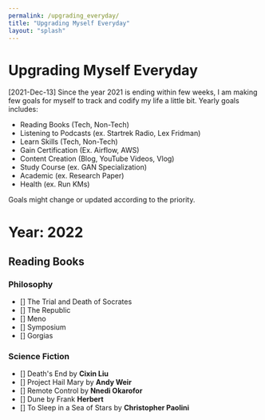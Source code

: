 ```yaml
---
permalink: /upgrading_everyday/
title: "Upgrading Myself Everyday"
layout: "splash"
---
```

# Upgrading Myself Everyday 
[2021-Dec-13] Since the year 2021 is ending within few weeks, I am making few goals for myself to track and codify my life a little bit. Yearly goals includes: 
* Reading Books (Tech, Non-Tech)
* Listening to Podcasts (ex. Startrek Radio, Lex Fridman)
* Learn Skills (Tech, Non-Tech)
* Gain Certification (Ex. Airflow, AWS)
* Content Creation (Blog, YouTube Videos, Vlog)
* Study Course (ex. GAN Specialization)
* Academic (ex. Research Paper)
* Health (ex. Run KMs)

Goals might change or updated according to the priority.

# Year: 2022
## Reading Books
### Philosophy
- [] The Trial and Death of Socrates
- [] The Republic 
- [] Meno
- [] Symposium
- [] Gorgias

### Science Fiction
- [] Death's End by **Cixin Liu**
- [] Project Hail Mary by **Andy Weir**
- [] Remote Control by **Nnedi Okarofor**
- [] Dune by Frank **Herbert**
- [] To Sleep in a Sea of Stars by **Christopher Paolini**